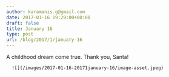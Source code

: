 ```yaml
---
author: karamanis.g@gmail.com
date: 2017-01-16 19:29:00+00:00
draft: false
title: January 16
type: post
url: /blog/2017/1/january-16
---
```


A childhood dream come true. Thank you, Santa!


  
      ![](/images/2017-01-16-20171january-16/image-asset.jpeg)

